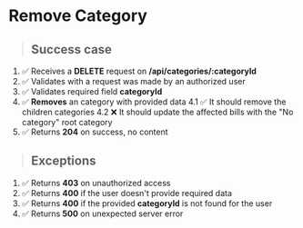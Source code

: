 # Remove Category

> ## Success case

1. ✅ Receives a **DELETE** request on **/api/categories/:categoryId**
2. ✅ Validates with a request was made by an authorized user
3. ✅ Validates required field **categoryId**
4. ✅ **Removes** an category with provided data
4.1 ✅ It should remove the children categories
4.2 ❌ It should update the affected bills with the "No category" root category
5. ✅ Returns **204** on success, no content

> ## Exceptions

1. ✅ Returns **403** on unauthorized access
2. ✅ Returns **400** if the user doesn't provide required data
3. ✅ Returns **400** if the provided **categoryId** is not found for the user
4. ✅ Returns **500** on unexpected server error